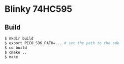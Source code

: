 # Blinky 74HC595

## Build

```bash
$ mkdir build
$ export PICO_SDK_PATH=... # set the path to the sdk
$ cd build
$ cmake ..
$ make
```

